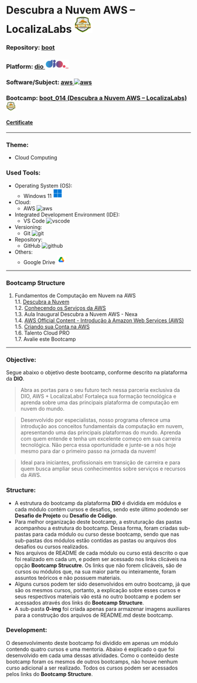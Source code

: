 # Descubra a Nuvem AWS – LocalizaLabs   <img src="./0-aux/logo_boot.png" alt="boot_014" width="auto" height="45">

### Repository: [boot](../../../)   
### Platform: <a href="../../">dio   <img src="https://github.com/PedroHeeger/main/blob/main/0-aux/logos/plataforma/dio.jpeg" alt="dio" width="auto" height="25"></a>   
### Software/Subject: <a href="../">aws    <img src="https://cdn.jsdelivr.net/gh/devicons/devicon/icons/amazonwebservices/amazonwebservices-original.svg" alt="aws" width="auto" height="25"></a>
### Bootcamp: <a href="./">boot_014 (Descubra a Nuvem AWS – LocalizaLabs)   <img src="./0-aux/logo_boot.png" alt="boot_014" width="auto" height="25"></a>

#### <a href="https://github.com/PedroHeeger/main/blob/main/cert_ti/03-conclu/cloud/aws/(23-09-14)%20Descubra%20a%20Nuvem%20AWS%20-%20LocalizaLabs%20PH%20DIO.pdf">Certificate</a>

---

### Theme:
- Cloud Computing

### Used Tools:
- Operating System (OS): 
  - Windows 11 <img src="https://github.com/PedroHeeger/main/blob/main/0-aux/logos/software/windows11.png" alt="windows11" width="auto" height="25">
- Cloud:
  - AWS <img src="https://cdn.jsdelivr.net/gh/devicons/devicon/icons/amazonwebservices/amazonwebservices-original.svg" alt="aws" width="auto" height="25">
- Integrated Development Environment (IDE):
  - VS Code   <img src="https://cdn.jsdelivr.net/gh/devicons/devicon/icons/vscode/vscode-original.svg" alt="vscode" width="auto" height="25">
- Versioning: 
  - Git   <img src="https://cdn.jsdelivr.net/gh/devicons/devicon/icons/git/git-original.svg" alt="git" width="auto" height="25">
- Repository:
  - GitHub   <img src="https://cdn.jsdelivr.net/gh/devicons/devicon/icons/github/github-original.svg" alt="github" width="auto" height="25">
- Others:
  - Google Drive <img src="https://github.com/PedroHeeger/main/blob/main/0-aux/logos/software/google_drive.png" width="auto" height="25">

---

### Bootcamp Structure
1. <a name="item1">Fundamentos de Computação em Nuvem na AWS</a>   
  1.1. [Descubra a Nuvem](https://github.com/PedroHeeger/boot/tree/main/dio/aws/boot_013#item1.1)   
  1.2. [Conhecendo os Serviços da AWS](https://github.com/PedroHeeger/boot/tree/main/dio/aws/boot_013#item1.2)   
  1.3. Aula Inaugural Descubra a Nuvem AWS - Nexa   
  1.4. [AWS Official Content - Introdução à Amazon Web Services (AWS)](https://github.com/PedroHeeger/boot/tree/main/dio/aws/boot_011/03-aws_foundation#item3.2)   
  1.5. [Criando sua Conta na AWS](https://github.com/PedroHeeger/boot/tree/main/dio/aws/boot_013#item1.6)   
  1.6. Talento Cloud PRO   
  1.7. Avalie este Bootcamp   

---

### Objective:
Segue abaixo o objetivo deste bootcamp, conforme descrito na plataforma da **DIO**.
  
>Abra as portas para o seu futuro tech nessa parceria exclusiva da DIO, AWS + LocalizaLabs! Fortaleça sua formação tecnológica e aprenda sobre uma das principais plataforma de computação em nuvem do mundo.

>Desenvolvido por especialistas, nosso programa oferece uma introdução aos conceitos fundamentais da computação em nuvem, apresentando uma das principais plataformas do mundo. Aprenda com quem entende e tenha um excelente começo em sua carreira tecnológica. Não perca essa oportunidade e junte-se a nós hoje mesmo para dar o primeiro passo na jornada da nuvem!

>Ideal para iniciantes, profissionais em transição de carreira e para quem busca ampliar seus conhecimentos sobre serviços e recursos da AWS.

### Structure:
- A estrutura do bootcamp da plataforma **DIO** é dividida em módulos e cada módulo contém cursos e desafios, sendo este último podendo ser **Desafio de Projeto** ou **Desafio de Código**. 
- Para melhor organização deste bootcamp, a estruturação das pastas acompanhou a estrutura do bootcamp. Dessa forma, foram criadas sub-pastas para cada módulo ou curso desse bootcamp, sendo que nas sub-pastas dos módulos estão contidas as pastas ou arquivos dos desafios ou cursos realizados.
- Nos arquivos de README de cada módulo ou curso está descrito o que foi realizado em cada um, e podem ser acessado nos links clicáveis na opção **Bootcamp Strucutre**. Os links que não forem clicáveis, são de cursos ou módulos que, na sua maior parte ou inteiramente, foram assuntos teóricos e não possuem materiais.
- Alguns cursos podem ter sido desenvolvidos em outro bootcamp, já que são os mesmos cursos, portanto, a explicação sobre esses cursos e seus respectivos materiais vão está no outro bootcamp e podem ser acessados através dos links do **Bootcamp Structure**.
- A sub-pasta **0-img** foi criada apenas para armazenar imagens auxiliares para a construção dos arquivos de README.md deste bootcamp.

### Development:
O desenvolvimento deste bootcamp foi dividido em apenas um módulo contendo quatro cursos e uma mentoria. Abaixo é explicado o que foi desenvolvido em cada uma dessas atividades. Como o conteúdo deste bootcamp foram os mesmos de outros bootcamps, não houve nenhum curso adicional a ser realizado. Todos os cursos podem ser acessados pelos links do **Bootcamp Structure**.
